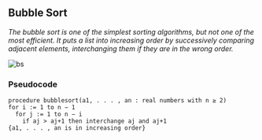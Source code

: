 ## Bubble Sort
*The bubble sort is one of the simplest sorting algorithms, but not one
of the most efficient. It puts a list into increasing order by successively comparing adjacent
elements, interchanging them if they are in the wrong order.*

![bs]()

### Pseudocode
```
procedure bubblesort(a1, . . . , an : real numbers with n ≥ 2)
for i := 1 to n − 1
  for j := 1 to n − i
    if aj > aj+1 then interchange aj and aj+1
{a1, . . . , an is in increasing order}
```
